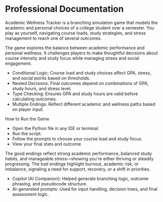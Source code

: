 # Professional Documentation

Academic Wellness Tracker is a branching simulation game that models the academic and personal choices of a college student over a semester. You play as yourself, navigating course loads, study strategies, and stress management to reach one of several outcomes.

The game explores the balance between academic performance and personal wellness. It challenges players to make thoughtful decisions about course intensity and 
study focus while managing stress and social engagement.

- Conditional Logic: Course load and study choices affect GPA, stress, and social points based on thresholds.
- Nested Decisions: Final outcomes depend on combinations of GPA, study hours, and stress level.
- Type Checking: Ensures GPA and study hours are valid before calculating outcomes.
- Multiple Endings: Reflect different academic and wellness paths based on player input.

 How to Run the Game
- Open the Python file in any IDE or terminal.
- Run the script.
- Follow the prompts to choose your course load and study focus.
- View your final stats and outcome

The good endings reflect strong academic performance, balanced study habits, and manageable stress—showing you're either thriving or steadily progressing. The bad endings highlight burnout, academic risk, or imbalance, signaling a need for support, recovery, or a shift in priorities.

- Copilot (AI Companion): Helped generate branching logic, outcome phrasing, and pseudocode structure.
- AI-generated prompts: Used for input handling, decision trees, and final assessment logic.
